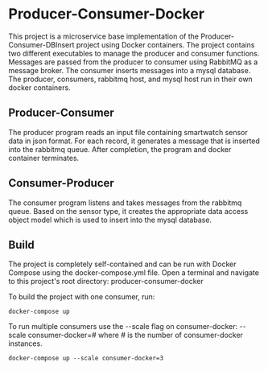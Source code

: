 # Producer-Consumer-Docker

This project is a microservice base implementation of the Producer-Consumer-DBInsert project using Docker containers. The project contains
two different executables to manage the producer and consumer functions. Messages are passed from the producer to 
consumer using RabbitMQ as a message broker. The consumer inserts messages into a mysql database. The producer,
consumers, rabbitmq host, and mysql host run in their own docker containers.

## Producer-Consumer
The producer program reads an input file containing smartwatch sensor data in json format. For each record, it generates a
message that is inserted into the rabbitmq queue. After completion, the program and docker container terminates.

## Consumer-Producer
The consumer program listens and takes messages from the rabbitmq queue. Based on the sensor type, it creates the
appropriate data access object model which is used to insert into the mysql database.

## Build
The project is completely self-contained and can be run with Docker Compose using the docker-compose.yml file. Open a
terminal and navigate to this project's root directory: producer-consumer-docker

To build the project with one consumer, run:

```
docker-compose up
```

To run multiple consumers use the --scale flag on consumer-docker: --scale consumer-docker=#
where # is the number of consumer-docker instances.

```
docker-compose up --scale consumer-docker=3
```

